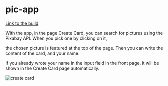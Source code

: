 # pic-app

[Link to the build](https://student.labranet.jamk.fi/~p0033/harkka/)

With the app, in the page Create Card, you can search for pictures using the Pixabay API. When you pick one by clicking on it,

the chosen picture is featured at the top of the page. Then you can write the content of the card, and your name.

If you already wrote your name in the input field in the front page, it will be shown in the Create Card page automatically.

![create card](https://student.labranet.jamk.fi/~p0033/harkka/esittelypics/cc.png)
